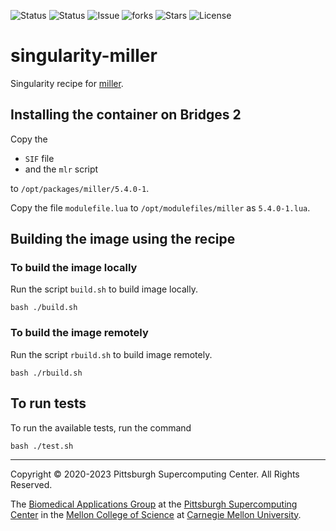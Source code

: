 ![Status](https://github.com/pscedu/singularity-miller/actions/workflows/main.yml/badge.svg)
![Status](https://github.com/pscedu/singularity-miller/actions/workflows/pretty.yml/badge.svg)
![Issue](https://img.shields.io/github/issues/pscedu/singularity-miller)
![forks](https://img.shields.io/github/forks/pscedu/singularity-miller)
![Stars](https://img.shields.io/github/stars/pscedu/singularity-miller)
![License](https://img.shields.io/github/license/pscedu/singularity-miller)

# singularity-miller
Singularity recipe for [miller](https://miller.readthedocs.io/).

## Installing the container on Bridges 2
Copy the

* `SIF` file
* and the `mlr` script

to `/opt/packages/miller/5.4.0-1`.

Copy the file `modulefile.lua` to `/opt/modulefiles/miller` as `5.4.0-1.lua`.

## Building the image using the recipe

### To build the image locally
Run the script `build.sh` to build image locally.

```
bash ./build.sh
```

### To build the image remotely
Run the script `rbuild.sh` to build image remotely.

```
bash ./rbuild.sh
```

## To run tests
To run the available tests, run the command

```
bash ./test.sh
```

---
Copyright © 2020-2023 Pittsburgh Supercomputing Center. All Rights Reserved.

The [Biomedical Applications Group](https://www.psc.edu/biomedical-applications/) at the [Pittsburgh Supercomputing Center](http://www.psc.edu) in the [Mellon College of Science](https://www.cmu.edu/mcs/) at [Carnegie Mellon University](http://www.cmu.edu).
